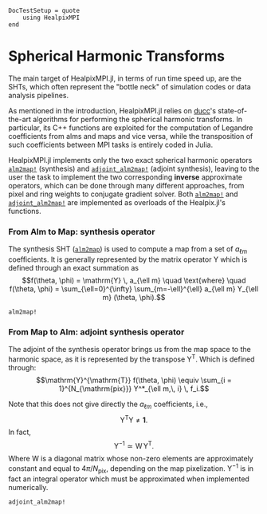 ```@meta
DocTestSetup = quote
    using HealpixMPI
end
```

# Spherical Harmonic Transforms

The main target of HealpixMPI.jl, in terms of run time speed up, are the SHTs, which often represent the "bottle neck" of simulation codes or data analysis pipelines.

As mentioned in the introduction, HealpixMPI.jl relies on [ducc](https://gitlab.mpcdf.mpg.de/mtr/ducc)'s state-of-the-art algorithms for performing the spherical harmonic transforms.
In particular, its C++ functions are exploited for the computation of Legandre coefficients from alms and maps and vice versa, while the transposition of such coefficients between MPI tasks is entirely coded in Julia.

HealpixMPI.jl implements only the two exact spherical harmonic operators [`alm2map!`](@ref) (synthesis) and [`adjoint_alm2map!`](@ref) (adjoint synthesis), leaving to the user the task to implement the two corresponding **inverse** approximate operators, which can be done through many different approaches, from pixel and ring weights to conjugate gradient solver.
Both [`alm2map!`](@ref) and [`adjoint_alm2map!`](@ref) are implemented as overloads of the Healpix.jl's functions.

### From Alm to Map: synthesis operator

The synthesis SHT ([`alm2map`](@ref)) is used to compute a map from a set of $a_{\ell m}$ coefficients.
It is generally represented by the matrix operator $\mathrm{Y}$ which is defined through an exact summation as $$f(\theta, \phi) = \mathrm{Y} \, a_{\ell m} \quad \text{where} \quad f(\theta, \phi) = \sum_{\ell=0}^{\infty} \sum_{m=-\ell}^{\ell} a_{\ell m} Y_{\ell m} (\theta, \phi).$$

```@docs
alm2map!
```

### From Map to Alm: adjoint synthesis operator

The adjoint of the synthesis operator brings us from the map space to the harmonic space, as it is represented by the transpose $\mathrm{Y}^{\mathrm{T}}$.
Which is defined through: $$\mathrm{Y}^{\mathrm{T}} f(\theta, \phi) \equiv \sum_{i = 1}^{N_{\mathrm{pix}}} Y^*_{\ell m,\, i} \, f_i.$$

Note that this does not give directly the $a_{\ell m}$ coefficients, i.e.,  $$\mathrm{Y}^{\mathrm{T}} \mathrm{Y} \neq \mathbf{1}.$$ In fact, $$\mathrm{Y}^{-1} \simeq \mathrm{W}\, \mathrm{Y}^{\mathrm{T}}.$$Where $\mathrm{W}$ is a diagonal matrix whose non-zero elements are approximately constant and equal to $4 \pi / N_{\mathrm{pix}}$, depending on the map pixelization.
$\mathrm{Y}^{-1}$ is in fact an integral operator which must be approximated when implemented numerically.
```@docs
adjoint_alm2map!
```
